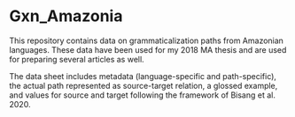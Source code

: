 # Gxn_Amazonia

This repository contains data on grammaticalization paths from Amazonian languages.
These data have been used for my 2018 MA thesis and are used for preparing several articles as well.

The data sheet includes metadata (language-specific and path-specific), the actual path represented as source-target relation, a glossed example, and values for source and target following the framework of Bisang et al. 2020.
